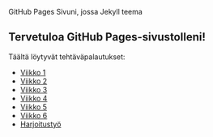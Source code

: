 GitHub Pages Sivuni, jossa Jekyll teema
## Tervetuloa GitHub Pages-sivustolleni!
Täältä löytyvät tehtäväpalautukset:
- [Viikko 1](./vko1/vko1.html)
- [Viikko 2](./vko2/vko2.md)
- [Viikko 3](./vko3/index.html)
- [Viikko 4](./vko4/index.html)
- [Viikko 5](./vko5/vko5)
- [Viikko 6](vko6/index.html)
- [Harjoitustyö](harjoitustyö/index.html)


